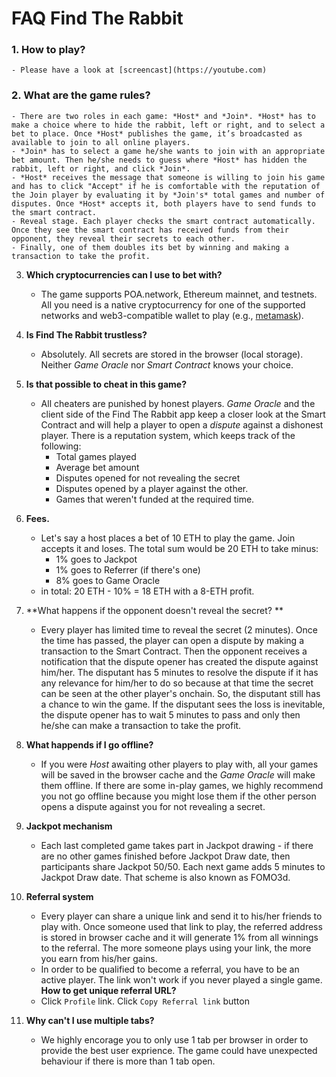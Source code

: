 # FAQ Find The Rabbit

### 1. **How to play?**
    - Please have a look at [screencast](https://youtube.com)

### 2. **What are the game rules?**
    - There are two roles in each game: *Host* and *Join*. *Host* has to make a choice where to hide the rabbit, left or right, and to select a bet to place. Once *Host* publishes the game, it’s broadcasted as available to join to all online players.
    - *Join* has to select a game he/she wants to join with an appropriate bet amount. Then he/she needs to guess where *Host* has hidden the rabbit, left or right, and click *Join*.
    - *Host* receives the message that someone is willing to join his game and has to click "Accept" if he is comfortable with the reputation of the Join player by evaluating it by *Join's* total games and number of disputes. Once *Host* accepts it, both players have to send funds to the smart contract.
    - Reveal stage. Each player checks the smart contract automatically. Once they see the smart contract has received funds from their opponent, they reveal their secrets to each other. 
    - Finally, one of them doubles its bet by winning and making a transaction to take the profit.
    
3. **Which cryptocurrencies can I use to bet with?**
    - The game supports POA.network, Ethereum mainnet, and testnets. All you need is a native cryptocurrency for one of the supported networks and web3-compatible wallet to play (e.g., [metamask](https://metamask.io/)).

4. **Is Find The Rabbit trustless?**
    - Absolutely. All secrets are stored in the browser (local storage). Neither *Game Oracle* nor *Smart Contract* knows your choice.

5. **Is that possible to cheat in this game?**
    - All cheaters are punished by honest players. *Game Oracle* and the client side of the Find The Rabbit app keep a closer look at the Smart Contract and will help a player to open a *dispute* against a dishonest player. There is a reputation system, which keeps track of the following:
        - Total games played
        - Average bet amount
        - Disputes opened for not revealing the secret
        - Disputes opened by a player against the other.
        - Games that weren't funded at the required time.

6. **Fees.**
    - Let's say a host places a bet of 10 ETH to play the game. Join accepts it and loses. The total sum would be 20 ETH to take minus:
        - 1% goes to Jackpot
        - 1% goes to Referrer (if there's one)
        - 8% goes to Game Oracle
    - in total: 20 ETH - 10%  = 18 ETH with a 8-ETH profit.

7. **What happens if the opponent doesn't reveal the secret? **
    - Every player has limited time to reveal the secret (2 minutes). Once the time has passed, the player can open a dispute by making a transaction to the Smart Contract. Then the opponent receives a notification that the dispute opener has created the dispute against him/her. The disputant has 5 minutes to resolve the dispute if it has any relevance for him/her to do so because at that time the secret can be seen at the other player's onchain. So, the disputant still has a chance to win the game. If the disputant sees the loss is inevitable, the dispute opener has to wait 5 minutes to pass and only then he/she can make a transaction to take the profit.

8. **What happends if I go offline?**
    - If you were *Host* awaiting other players to play with, all your games will be saved in the browser cache and the *Game Oracle* will make them offline. If there are some in-play games, we highly recommend you not go offline because you might lose them if the other person opens a dispute against you for not revealing a secret.

9. **Jackpot mechanism**
    - Each last completed game takes part in Jackpot drawing - if there are no other games finished before Jackpot Draw date, then participants share Jackpot 50/50. Each next game adds 5 minutes to Jackpot Draw date. That scheme is also known as FOMO3d.

10. **Referral system**
    - Every player can share a unique link and send it to his/her friends to play with. Once someone used that link to play, the referred address is stored in browser cache and it will generate 1% from all winnings to the referral. The more someone plays using your link, the more you earn from his/her gains. 
    - In order to be qualified to become a referral, you have to be an active player. The link won't work if you never played a single game.
    **How to get unique referral URL?**
    - Click `Profile` link. Click `Copy Referral link` button
11. **Why can't I use multiple tabs?**
    - We highly encorage you to only use 1 tab per browser in order to provide the best user exprience. The game could have unexpected behaviour if there is more than 1 tab open.
